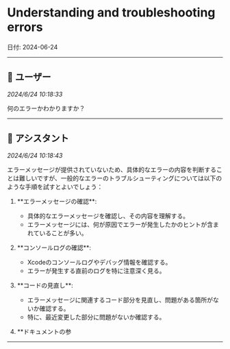 # Understanding and troubleshooting errors

日付: 2024-06-24

---

## 👤 ユーザー
*2024/6/24 10:18:33*

何のエラーかわかりますか？

---

## 🤖 アシスタント
*2024/6/24 10:18:43*

エラーメッセージが提供されていないため、具体的なエラーの内容を判断することは難しいですが、一般的なエラーのトラブルシューティングについては以下のような手順を試すとよいでしょう：

1. \*\*エラーメッセージの確認\*\*:
   - 具体的なエラーメッセージを確認し、その内容を理解する。
   - エラーメッセージには、何が原因でエラーが発生したかのヒントが含まれていることが多い。

2. \*\*コンソールログの確認\*\*:
   - Xcodeのコンソールログやデバッグ情報を確認する。
   - エラーが発生する直前のログを特に注意深く見る。

3. \*\*コードの見直し\*\*:
   - エラーメッセージに関連するコード部分を見直し、問題がある箇所がないか確認する。
   - 特に、最近変更した部分に問題がないか確認する。

4. \*\*ドキュメントの参

---

